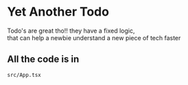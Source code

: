 # Yet Another Todo

Todo's are great tho!! they have a fixed logic, <br/> that can help a newbie understand a new piece of tech faster

## All the code is in
`src/App.tsx`
